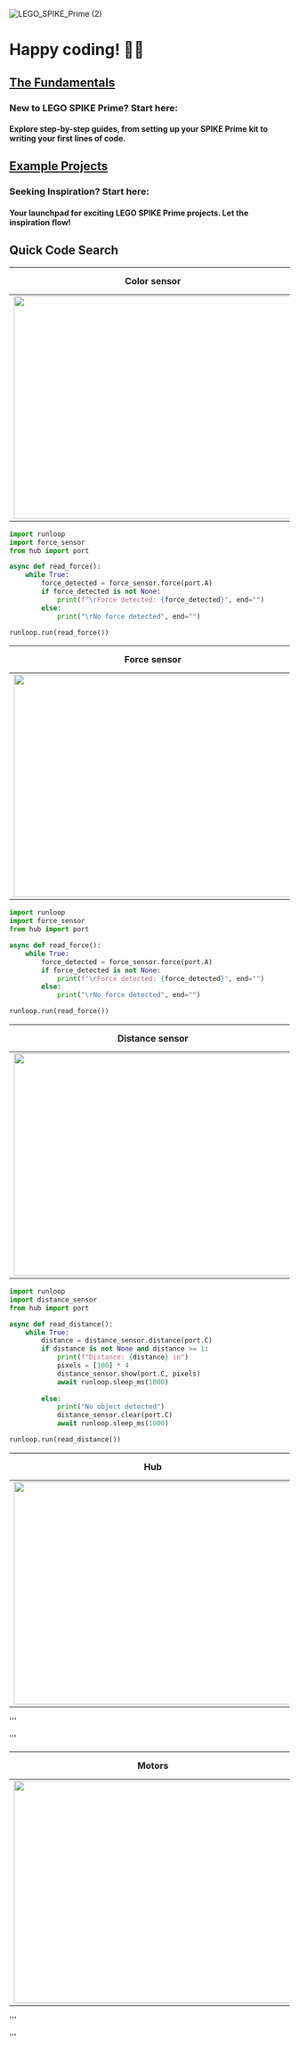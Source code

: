 ![LEGO_SPIKE_Prime (2)](https://github.com/tconey01/legospikeprime-repo/assets/119706185/57541aa3-a0eb-41f1-a89f-007c188684f1)

# Happy coding! 🚀🔧

## [The Fundamentals](TheFundamentals)
### New to LEGO SPIKE Prime? Start here:
#### Explore step-by-step guides, from setting up your SPIKE Prime kit to writing your first lines of code.

## [Example Projects](ExampleProjects)
### Seeking Inspiration? Start here:
#### Your launchpad for exciting LEGO SPIKE Prime projects. Let the inspiration flow!

## **Quick Code Search**



| Color sensor                    | Code Description                       |
|---------------------------------|----------------------------------------|
| <img src="https://github.com/tconey01/legospikeprime-repo/assets/119706185/b604e2e9-c6cb-4ad3-827a-2c2206158ac3" width="500" height="400"> |    This is code    |

```python
import runloop
import force_sensor
from hub import port

async def read_force():
    while True:  
        force_detected = force_sensor.force(port.A)
        if force_detected is not None:
            print(f"\rForce detected: {force_detected}", end="")
        else:
            print("\rNo force detected", end="")

runloop.run(read_force())

```

| Force sensor                    | Code Description                       |
|---------------------------------|----------------------------------------|
| <img src="https://github.com/tconey01/legospikeprime-repo/assets/119706185/95f8b808-f811-4a81-9804-e810ecf09ea1" width="500" height="400"> |    This is code    |

```python
import runloop
import force_sensor
from hub import port

async def read_force():
    while True:  
        force_detected = force_sensor.force(port.A)
        if force_detected is not None:
            print(f"\rForce detected: {force_detected}", end="")
        else:
            print("\rNo force detected", end="")

runloop.run(read_force())

```


| Distance sensor                 | Code Description                       |
|---------------------------------|----------------------------------------|
| <img src="https://github.com/tconey01/legospikeprime-repo/assets/119706185/9d6b0a5b-4426-4bf6-abd2-97cd5b9b8e7f" width="500" height="400"> |     This is code    |

```python
import runloop
import distance_sensor
from hub import port

async def read_distance():
    while True:  
        distance = distance_sensor.distance(port.C)
        if distance is not None and distance >= 1:
            print(f"Distance: {distance} in")
            pixels = [100] * 4
            distance_sensor.show(port.C, pixels)
            await runloop.sleep_ms(1000)
        
        else:
            print("No object detected")
            distance_sensor.clear(port.C)  
            await runloop.sleep_ms(1000)

runloop.run(read_distance())

```


| Hub                             | Code Description                       |
|---------------------------------|----------------------------------------|
| <img src="https://github.com/tconey01/legospikeprime-repo/assets/119706185/d3353905-bfcd-4098-b764-7fb7994c7549" width="500" height="400"> |      This is code    |

'''

'''

| Motors                           | Code Description                       |
|--------------------------------- |----------------------------------------|
| <img src="https://github.com/tconey01/legospikeprime-repo/assets/119706185/edbdae6f-0f32-4390-9b37-5ef9d69e2463" width="500" height="400"> |   This is code       |

'''

'''


                                           
